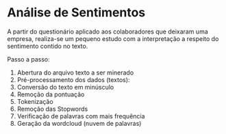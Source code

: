 # Análise de Sentimentos

A partir do questionário aplicado aos colaboradores que deixaram uma empresa, realiza-se um pequeno estudo com a interpretação a respeito do sentimento contido no texto.​

Passo a passo:
1) Abertura do arquivo texto a ser minerado
2) Pré-processamento dos dados (textos):
3) Conversão do texto em minúsculo
4) Remoção da pontuação
5) Tokenização
6) Remoção das Stopwords
7) Verificação de palavras com mais frequência
8) Geração da wordcloud (nuvem de palavras)

